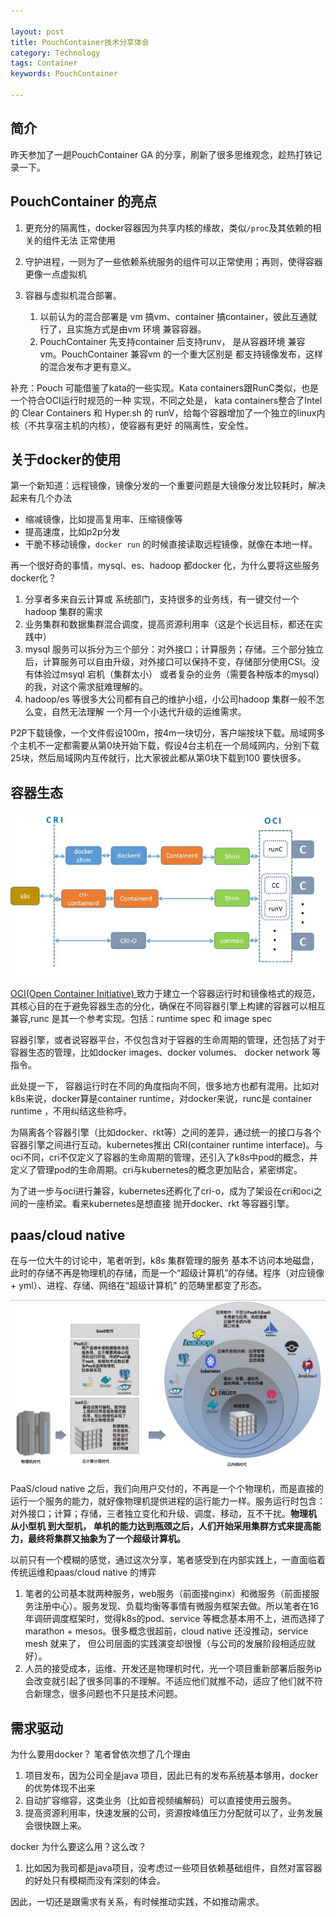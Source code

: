 ```yaml
---

layout: post
title: PouchContainer技术分享体会
category: Technology
tags: Container
keywords: PouchContainer

---
```



## 简介

昨天参加了一趟PouchContainer GA 的分享，刷新了很多思维观念，趁热打铁记录一下。

## PouchContainer 的亮点

1. 更充分的隔离性，docker容器因为共享内核的缘故，类似`/proc`及其依赖的相关的组件无法 正常使用
2. 守护进程，一则为了一些依赖系统服务的组件可以正常使用；再则，使得容器 更像一点虚拟机
3. 容器与虚拟机混合部署。

	1. 以前认为的混合部署是 vm 搞vm、container 搞container，彼此互通就行了，且实施方式是由vm 环境 兼容容器。	
	2. PouchContainer 先支持container 后支持runv， 是从容器环境 兼容vm。PouchContainer 兼容vm 的一个重大区别是 都支持镜像发布，这样的混合发布才更有意义。

补充：Pouch 可能借鉴了kata的一些实现。Kata containers跟RunC类似，也是一个符合OCI运行时规范的一种 实现，不同之处是， kata containers整合了Intel的 Clear Containers 和 Hyper.sh 的 runV，给每个容器增加了一个独立的linux内核（不共享宿主机的内核），使容器有更好 的隔离性，安全性。

## 关于docker的使用

第一个新知道：远程镜像，镜像分发的一个重要问题是大镜像分发比较耗时，解决起来有几个办法

* 缩减镜像，比如提高复用率、压缩镜像等
* 提高速度，比如p2p分发
* 干脆不移动镜像，`docker run` 的时候直接读取远程镜像，就像在本地一样。

再一个很好奇的事情，mysql、es、hadoop 都docker 化，为什么要将这些服务docker化？

1. 分享者多来自云计算或 系统部门，支持很多的业务线，有一键交付一个hadoop 集群的需求
2. 业务集群和数据集群混合调度，提高资源利用率（这是个长远目标，都还在实践中）
3. mysql 服务可以拆分为三个部分：对外接口；计算服务；存储。三个部分独立后，计算服务可以自由升级，对外接口可以保持不变，存储部分使用CSI。没有体验过msyql 宕机（集群太小） 或者复杂的业务（需要各种版本的mysql）的我，对这个需求挺难理解的。
4. hadoop/es 等很多大公司都有自己的维护小组，小公司hadoop 集群一般不怎么变，自然无法理解 一个月一个小迭代升级的运维需求。

P2P下载镜像，一个文件假设100m，按4m一块切分，客户端按块下载。局域网多个主机不一定都需要从第0块开始下载，假设4台主机在一个局域网内，分别下载25块，然后局域网内互传就行，比大家彼此都从第0块下载到100 要快很多。

## 容器生态

![](/public/upload/docker/container_eco.png)

[OCI(Open Container Initiative) ](https://www.opencontainers.org/) 致力于建立一个容器运行时和镜像格式的规范，其核心目的在于避免容器生态的分化，确保在不同容器引擎上构建的容器可以相互兼容,runc 是其一个参考实现。包括：runtime spec 和 image spec

容器引擎，或者说容器平台，不仅包含对于容器的生命周期的管理，还包括了对于容器生态的管理，比如docker images、docker volumes、 docker network 等指令。

此处提一下， 容器运行时在不同的角度指向不同，很多地方也都有混用。比如对k8s来说，docker算是container runtime，对docker来说，runc是 container runtime ，不用纠结这些称呼。

为隔离各个容器引擎（比如docker、rkt等）之间的差异，通过统一的接口与各个容器引擎之间进行互动。kubernetes推出 CRI(container runtime interface)。与oci不同，cri不仅定义了容器的生命周期的管理，还引入了k8s中pod的概念，并定义了管理pod的生命周期。cri与kubernetes的概念更加贴合，紧密绑定。

为了进一步与oci进行兼容，kubernetes还孵化了cri-o，成为了架设在cri和oci之间的一座桥梁。看来kubernetes是想直接 抛开docker、rkt 等容器引擎。
		
## paas/cloud native

在与一位大牛的讨论中，笔者听到，k8s 集群管理的服务 基本不访问本地磁盘，此时的存储不再是物理机的存储，而是一个“超级计算机”的存储。程序（对应镜像 + yml）、进程、存储、网络在“超级计算机” 的范畴里都变了形态。

![](/public/upload/docker/cloud_native.jpg)

PaaS/cloud native 之后，我们向用户交付的，不再是一个个物理机，而是直接的运行一个服务的能力，就好像物理机提供进程的运行能力一样。服务运行时包含：对外接口；计算；存储，三者独立变化和升级、调度、移动，互不干扰。**物理机 从小型机 到大型机， 单机的能力达到瓶颈之后，人们开始采用集群方式来提高能力，最终将集群又抽象为了一个超级计算机。**

以前只有一个模糊的感觉，通过这次分享，笔者感受到在内部实践上，一直面临着传统运维和paas/cloud native 的博弈

1. 笔者的公司基本就两种服务，web服务（前面接nginx）和微服务（前面接服务注册中心）。服务发现、负载均衡等事情有微服务框架去做。所以笔者在16年调研调度框架时，觉得k8s的pod、service 等概念基本用不上，进而选择了marathon + mesos。很多概念很超前，cloud native 还没推动，service mesh 就来了， 但公司层面的实践演变却很慢（与公司的发展阶段相适应就好）。
2. 人员的接受成本，运维、开发还是物理机时代，光一个项目重新部署后服务ip 会改变就引起了很多同事的不理解。不适应他们就推不动，适应了他们就不符合新理念，很多问题也不只是技术问题。

## 需求驱动

为什么要用docker？ 笔者曾依次想了几个理由

1. 项目发布，因为公司全是java 项目，因此已有的发布系统基本够用，docker 的优势体现不出来
2. 自动扩容缩容，这类业务（比如音视频编解码）可以直接使用云服务。
3. 提高资源利用率，快速发展的公司，资源按峰值压力分配就可以了，业务发展会很快跟上来。
	
docker 为什么要这么用？这么改？

1. 比如因为我司都是java项目，没考虑过一些项目依赖基础组件，自然对富容器的好处只有模糊而没有深刻的体会。

因此，一切还是跟需求有关系，有时候推动实践，不如推动需求。